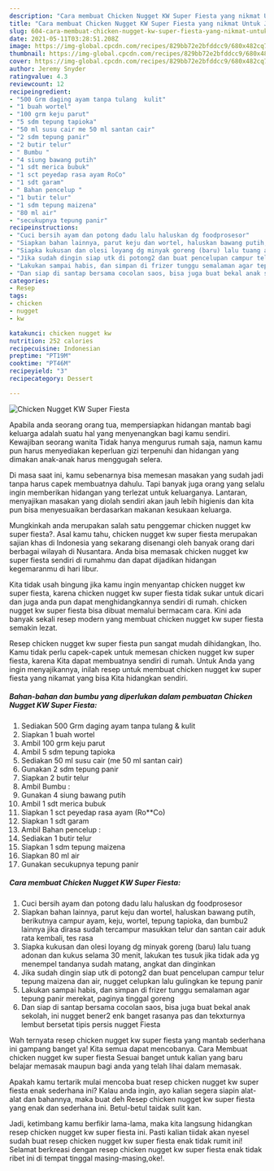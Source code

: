 ```yaml
---
description: "Cara membuat Chicken Nugget KW Super Fiesta yang nikmat Untuk Jualan"
title: "Cara membuat Chicken Nugget KW Super Fiesta yang nikmat Untuk Jualan"
slug: 604-cara-membuat-chicken-nugget-kw-super-fiesta-yang-nikmat-untuk-jualan
date: 2021-05-11T03:28:51.208Z
image: https://img-global.cpcdn.com/recipes/829bb72e2bfddcc9/680x482cq70/chicken-nugget-kw-super-fiesta-foto-resep-utama.jpg
thumbnail: https://img-global.cpcdn.com/recipes/829bb72e2bfddcc9/680x482cq70/chicken-nugget-kw-super-fiesta-foto-resep-utama.jpg
cover: https://img-global.cpcdn.com/recipes/829bb72e2bfddcc9/680x482cq70/chicken-nugget-kw-super-fiesta-foto-resep-utama.jpg
author: Jeremy Snyder
ratingvalue: 4.3
reviewcount: 12
recipeingredient:
- "500 Grm daging ayam tanpa tulang  kulit"
- "1 buah wortel"
- "100 grm keju parut"
- "5 sdm tepung tapioka"
- "50 ml susu cair me 50 ml santan cair"
- "2 sdm tepung panir"
- "2 butir telur"
- " Bumbu "
- "4 siung bawang putih"
- "1 sdt merica bubuk"
- "1 sct peyedap rasa ayam RoCo"
- "1 sdt garam"
- " Bahan pencelup "
- "1 butir telur"
- "1 sdm tepung maizena"
- "80 ml air"
- "secukupnya tepung panir"
recipeinstructions:
- "Cuci bersih ayam dan potong dadu lalu haluskan dg foodprosesor"
- "Siapkan bahan lainnya, parut keju dan wortel, haluskan bawang putih, berikutnya campur ayam, keju, wortel, tepung tapioka, dan bumbu2 lainnya jika dirasa sudah tercampur masukkan telur dan santan cair aduk rata kembali, tes rasa"
- "Siapka kukusan dan olesi loyang dg minyak goreng (baru) lalu tuang adonan dan kukus selama 30 menit, lakukan tes tusuk jika tidak ada yg menempel tandanya sudah matang, angkat dan dinginkan"
- "Jika sudah dingin siap utk di potong2 dan buat pencelupan campur telur tepung maizena dan air, nugget celupkan lalu gulingkan ke tepung panir"
- "Lakukan sampai habis, dan simpan di frizer tunggu semalaman agar tepung panir merekat, paginya tinggal goreng"
- "Dan siap di santap bersama cocolan saos, bisa juga buat bekal anak sekolah, ini nugget bener2 enk banget rasanya pas dan tekxturnya lembut bersetat tipis persis nugget Fiesta"
categories:
- Resep
tags:
- chicken
- nugget
- kw

katakunci: chicken nugget kw 
nutrition: 252 calories
recipecuisine: Indonesian
preptime: "PT19M"
cooktime: "PT46M"
recipeyield: "3"
recipecategory: Dessert

---
```



![Chicken Nugget KW Super Fiesta](https://img-global.cpcdn.com/recipes/829bb72e2bfddcc9/680x482cq70/chicken-nugget-kw-super-fiesta-foto-resep-utama.jpg)

Apabila anda seorang orang tua, mempersiapkan hidangan mantab bagi keluarga adalah suatu hal yang menyenangkan bagi kamu sendiri. Kewajiban seorang  wanita Tidak hanya mengurus rumah saja, namun kamu pun harus menyediakan keperluan gizi terpenuhi dan hidangan yang dimakan anak-anak harus menggugah selera.

Di masa  saat ini, kamu sebenarnya bisa memesan masakan yang sudah jadi tanpa harus capek membuatnya dahulu. Tapi banyak juga orang yang selalu ingin memberikan hidangan yang terlezat untuk keluarganya. Lantaran, menyajikan masakan yang diolah sendiri akan jauh lebih higienis dan kita pun bisa menyesuaikan berdasarkan makanan kesukaan keluarga. 



Mungkinkah anda merupakan salah satu penggemar chicken nugget kw super fiesta?. Asal kamu tahu, chicken nugget kw super fiesta merupakan sajian khas di Indonesia yang sekarang disenangi oleh banyak orang dari berbagai wilayah di Nusantara. Anda bisa memasak chicken nugget kw super fiesta sendiri di rumahmu dan dapat dijadikan hidangan kegemaranmu di hari libur.

Kita tidak usah bingung jika kamu ingin menyantap chicken nugget kw super fiesta, karena chicken nugget kw super fiesta tidak sukar untuk dicari dan juga anda pun dapat menghidangkannya sendiri di rumah. chicken nugget kw super fiesta bisa dibuat memalui bermacam cara. Kini ada banyak sekali resep modern yang membuat chicken nugget kw super fiesta semakin lezat.

Resep chicken nugget kw super fiesta pun sangat mudah dihidangkan, lho. Kamu tidak perlu capek-capek untuk memesan chicken nugget kw super fiesta, karena Kita dapat membuatnya sendiri di rumah. Untuk Anda yang ingin menyajikannya, inilah resep untuk membuat chicken nugget kw super fiesta yang nikamat yang bisa Kita hidangkan sendiri.

<!--inarticleads1-->

##### Bahan-bahan dan bumbu yang diperlukan dalam pembuatan Chicken Nugget KW Super Fiesta:

1. Sediakan 500 Grm daging ayam tanpa tulang &amp; kulit
1. Siapkan 1 buah wortel
1. Ambil 100 grm keju parut
1. Ambil 5 sdm tepung tapioka
1. Sediakan 50 ml susu cair (me 50 ml santan cair)
1. Gunakan 2 sdm tepung panir
1. Siapkan 2 butir telur
1. Ambil  Bumbu :
1. Gunakan 4 siung bawang putih
1. Ambil 1 sdt merica bubuk
1. Siapkan 1 sct peyedap rasa ayam (Ro**Co)
1. Siapkan 1 sdt garam
1. Ambil  Bahan pencelup :
1. Sediakan 1 butir telur
1. Siapkan 1 sdm tepung maizena
1. Siapkan 80 ml air
1. Gunakan secukupnya tepung panir




<!--inarticleads2-->

##### Cara membuat Chicken Nugget KW Super Fiesta:

1. Cuci bersih ayam dan potong dadu lalu haluskan dg foodprosesor
1. Siapkan bahan lainnya, parut keju dan wortel, haluskan bawang putih, berikutnya campur ayam, keju, wortel, tepung tapioka, dan bumbu2 lainnya jika dirasa sudah tercampur masukkan telur dan santan cair aduk rata kembali, tes rasa
1. Siapka kukusan dan olesi loyang dg minyak goreng (baru) lalu tuang adonan dan kukus selama 30 menit, lakukan tes tusuk jika tidak ada yg menempel tandanya sudah matang, angkat dan dinginkan
1. Jika sudah dingin siap utk di potong2 dan buat pencelupan campur telur tepung maizena dan air, nugget celupkan lalu gulingkan ke tepung panir
1. Lakukan sampai habis, dan simpan di frizer tunggu semalaman agar tepung panir merekat, paginya tinggal goreng
1. Dan siap di santap bersama cocolan saos, bisa juga buat bekal anak sekolah, ini nugget bener2 enk banget rasanya pas dan tekxturnya lembut bersetat tipis persis nugget Fiesta




Wah ternyata resep chicken nugget kw super fiesta yang mantab sederhana ini gampang banget ya! Kita semua dapat mencobanya. Cara Membuat chicken nugget kw super fiesta Sesuai banget untuk kalian yang baru belajar memasak maupun bagi anda yang telah lihai dalam memasak.

Apakah kamu tertarik mulai mencoba buat resep chicken nugget kw super fiesta enak sederhana ini? Kalau anda ingin, ayo kalian segera siapin alat-alat dan bahannya, maka buat deh Resep chicken nugget kw super fiesta yang enak dan sederhana ini. Betul-betul taidak sulit kan. 

Jadi, ketimbang kamu berfikir lama-lama, maka kita langsung hidangkan resep chicken nugget kw super fiesta ini. Pasti kalian tiidak akan nyesel sudah buat resep chicken nugget kw super fiesta enak tidak rumit ini! Selamat berkreasi dengan resep chicken nugget kw super fiesta enak tidak ribet ini di tempat tinggal masing-masing,oke!.

